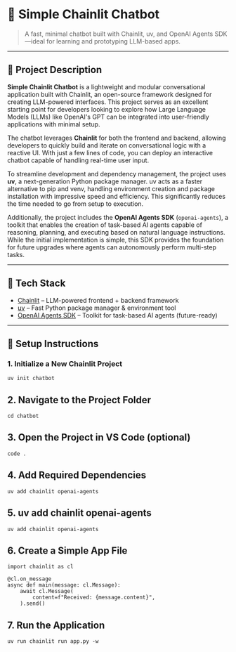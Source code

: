 # 💬 Simple Chainlit Chatbot

> A fast, minimal chatbot built with Chainlit, uv, and OpenAI Agents SDK—ideal for learning and prototyping LLM-based apps.

---

## 📌 Project Description

**Simple Chainlit Chatbot** is a lightweight and modular conversational application built with Chainlit, an open-source framework designed for creating LLM-powered interfaces. This project serves as an excellent starting point for developers looking to explore how Large Language Models (LLMs) like OpenAI's GPT can be integrated into user-friendly applications with minimal setup.

The chatbot leverages **Chainlit** for both the frontend and backend, allowing developers to quickly build and iterate on conversational logic with a reactive UI. With just a few lines of code, you can deploy an interactive chatbot capable of handling real-time user input.

To streamline development and dependency management, the project uses **uv**, a next-generation Python package manager. uv acts as a faster alternative to pip and venv, handling environment creation and package installation with impressive speed and efficiency. This significantly reduces the time needed to go from setup to execution.

Additionally, the project includes the **OpenAI Agents SDK** (`openai-agents`), a toolkit that enables the creation of task-based AI agents capable of reasoning, planning, and executing based on natural language instructions. While the initial implementation is simple, this SDK provides the foundation for future upgrades where agents can autonomously perform multi-step tasks.

---

## 🧰 Tech Stack

- [Chainlit](https://www.chainlit.io/) – LLM-powered frontend + backend framework
- [uv](https://github.com/astral-sh/uv) – Fast Python package manager & environment tool
- [OpenAI Agents SDK](https://platform.openai.com/docs/assistants/overview) – Toolkit for task-based AI agents (future-ready)

---

## 🚀 Setup Instructions

### 1. Initialize a New Chainlit Project
```
uv init chatbot
```
## 2. Navigate to the Project Folder
```
cd chatbot
```
## 3. Open the Project in VS Code (optional)
```
code .
```
## 4. Add Required Dependencies
```
uv add chainlit openai-agents
```
## 5. uv add chainlit openai-agents
```
uv add chainlit openai-agents
```
## 6. Create a Simple App File
```
import chainlit as cl

@cl.on_message
async def main(message: cl.Message):
    await cl.Message(
        content=f"Received: {message.content}",
    ).send()
```
## 7. Run the Application
```
uv run chainlit run app.py -w
```

